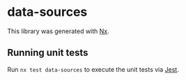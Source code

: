 # data-sources

This library was generated with [Nx](https://nx.dev).

## Running unit tests

Run `nx test data-sources` to execute the unit tests via [Jest](https://jestjs.io).
